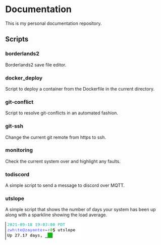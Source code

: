 # Documentation

This is my personal documentation repository.

## Scripts

### borderlands2

Borderlands2 save file editor.

### docker_deploy

Script to deploy a container from the Dockerfile in the current directory.

### git-conflict

Script to resolve git-conflicts in an automated fashion.

### git-ssh

Change the current git remote from https to ssh.

### monitoring

Check the current system over and highlight any faults.

### todiscord

A simple script to send a message to discord over MQTT.

### utslope

A simple script that shows the number of days your system has been up along with a sparkline showing the load average.

![utslope example output](utslope.png)
